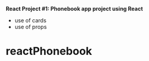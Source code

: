 **React Project #1: Phonebook app project using React**

- use of cards
- use of props
# reactPhonebook
